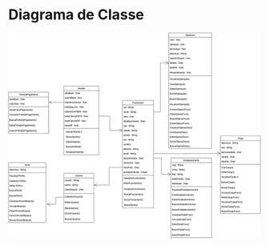 # Diagrama de Classe

![Diagrama de Classe Pim.drawio.png](images/Diagrama_de_Classe_Pim.drawio.png)
